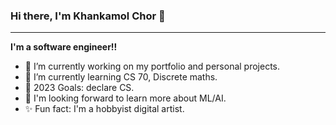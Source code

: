 ### Hi there, I'm Khankamol Chor 👋
___

**I'm a software engineer!!**

- 🔭 I’m currently working on my portfolio and personal projects.
- 🌱 I’m currently learning CS 70, Discrete maths.
- 🥂 2023 Goals: declare CS.
- 🤔 I'm looking forward to learn more about ML/AI. 
- ✨ Fun fact: I'm a hobbyist digital artist.

